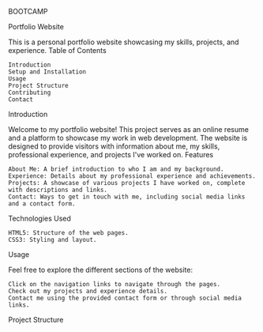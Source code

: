 BOOTCAMP 

Portfolio Website

This is a personal portfolio website showcasing my skills, projects, and experience.
Table of Contents

    Introduction
    Setup and Installation
    Usage
    Project Structure
    Contributing
    Contact

Introduction

Welcome to my portfolio website! This project serves as an online resume and a platform to showcase my work in web development. The website is designed to provide visitors with information about me, my skills, professional experience, and projects I've worked on.
Features

    About Me: A brief introduction to who I am and my background.
    Experience: Details about my professional experience and achievements.
    Projects: A showcase of various projects I have worked on, complete with descriptions and links.
    Contact: Ways to get in touch with me, including social media links and a contact form.

Technologies Used

    HTML5: Structure of the web pages.
    CSS3: Styling and layout.


Usage

Feel free to explore the different sections of the website:

    Click on the navigation links to navigate through the pages.
    Check out my projects and experience details.
    Contact me using the provided contact form or through social media links.

Project Structure
